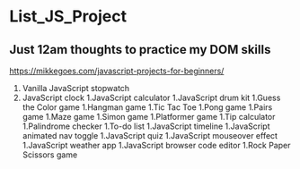 # List_JS_Project
## Just 12am thoughts to practice my DOM skills

https://mikkegoes.com/javascript-projects-for-beginners/

1. Vanilla JavaScript stopwatch
1. JavaScript clock
1.JavaScript calculator
1.JavaScript drum kit
1.Guess the Color game
1.Hangman game
1.Tic Tac Toe
1.Pong game
1.Pairs game
1.Maze game
1.Simon game
1.Platformer game
1.Tip calculator
1.Palindrome checker
1.To-do list
1.JavaScript timeline
1.JavaScript animated nav toggle
1.JavaScript quiz
1.JavaScript mouseover effect
1.JavaScript weather app
1.JavaScript browser code editor
1.Rock Paper Scissors game
